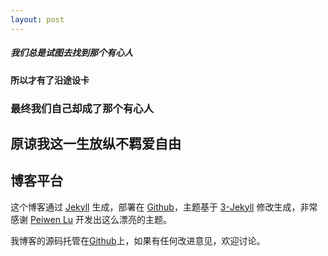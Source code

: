 ```yaml
---
layout: post
---
```



##### 我们总是试图去找到那个有心人

#### 所以才有了沿途设卡

### 最终我们自己却成了那个有心人

## 原谅我这一生放纵不羁爱自由



## 博客平台

这个博客通过 [Jekyll](http://jekyllrb.com/) 生成，部署在 [Github](https://pages.github.com)，主题基于 [3-Jekyll](https://github.com/P233/3-Jekyll) 修改生成，非常感谢 [Peiwen Lu](https://github.com/P233) 开发出这么漂亮的主题。

我博客的源码托管在[Github](https://github.com/staralloff/staralloff.github.io)上，如果有任何改进意见，欢迎讨论。
